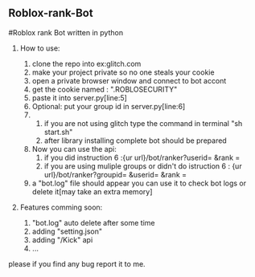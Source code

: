 ## Roblox-rank-Bot
#Roblox rank Bot written in python

1. How to use:
	1. clone the repo into ex:glitch.com
	2. make your project private so no one steals your cookie
	3. open a private browser window and connect to bot accont
	4. get the cookie named : ".ROBLOSECURITY"
	5. paste it into server.py[line:5]
	6. Optional: put your group id in server.py[line:6]
	7.
		1. if you are not using glitch type the command in terminal "sh start.sh"
		2. after library installing  complete bot should be prepared
	8. Now you can use the api:
		1. if you did instruction 6 :{ur url}/bot/ranker?userid= &rank = 
		2. if you are using muliple groups or didn't do istruction 6 : {ur url}/bot/ranker?groupid= &userid= &rank = 
	9. a "bot.log" file should appear you can use it to check bot logs or delete it[may take an extra memory]

2. Features comming soon:
	1. "bot.log" auto delete after some time 
	2. adding "setting.json"
	3. adding "/Kick" api
	4. ...

please if you find any bug report it to me.
